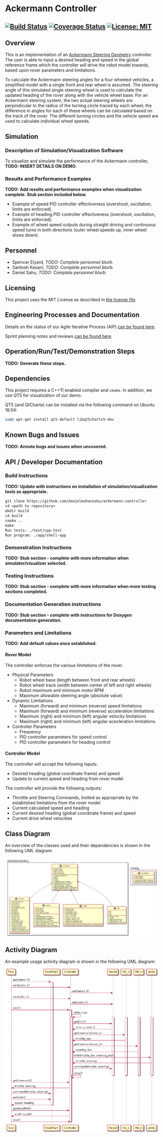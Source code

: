 # Ackermann Controller
[![Build Status](https://travis-ci.org/danielmohansahu/ackermann-controller.svg?branch=master)](https://travis-ci.org/danielmohansahu/ackermann-controller)
[![Coverage Status](https://coveralls.io/repos/github/danielmohansahu/ackermann-controller/badge.svg?branch=master)](https://coveralls.io/github/danielmohansahu/ackermann-controller?branch=master)
[![License: MIT](https://img.shields.io/badge/License-MIT-yellow.svg)](https://opensource.org/licenses/MIT)
---

## Overview

This is an implementation of an [Ackermann Steering Geometry](https://en.wikipedia.org/wiki/Ackermann_steering_geometry) controller. The user is able to input a desired heading and speed in the global reference frame which the controller will drive the robot model towards, based upon rover parameters and limitations.

To calculate the Ackermann steering angles for a four wheeled vehicles, a simplified model with a single front and rear wheel is assumed. The steering angle of this simulated single steering wheel is used to calculate the updated heading of the rover along with the vehicle wheel base. For an Ackermann steering system, the two actual steering wheels are perpindicular to the radius of the turning circle traced by each wheel; the difference in angles for each of these wheels can be calculated based on the track of the rover. The different turning circles and the vehicle speed are used to calculate individual wheel speeds.
  
## Simulation
### Description of Simulation/Visualization Software
To visualize and simulate the performance of the Ackermann controller, **TODO: INSERT DETAILS ON DEMO**.

### Results and Performance Examples
**TODO: Add results and performance examples when visualization complete. Stub section included below.**
* Example of speed PID controller effectiveness (overshoot, oscillation, limits are enforced).
* Example of heading PID controller effectiveness (overshoot, oscillation, limits are enforced).
* Example of wheel speed outputs during straight driving and continuous speed turns in both directions (outer wheel speeds up, inner wheel slows down).

## Personnel
* Spencer Elyard, *TODO: Complete personnel blurb.*
* Santosh Kesani, *TODO: Complete personnel blurb.*
* Daniel Sahu, *TODO: Complete personnel blurb.*

## Licensing
This project uses the MIT License as described in [the license file](LICENSE).

## Engineering Processes and Documentation

Details on the status of our Agile Iterative Process (AIP) [can be found here](https://docs.google.com/spreadsheets/d/1nx85sowA3IRX-usU_M1hhwHplOLXMWdkvec2w3Roi5Q/edit?usp=sharing).

Sprint planning notes and reviews [can be found here](https://docs.google.com/document/d/1MEoRXtJXdUWnkTbJmcDfJYct3i6_LEJ-TULpP2h_qYA/edit?usp=sharing).

## Operation/Run/Test/Demonstration Steps
**TODO: Generate these steps.**

## Dependencies

This project requires a C++11 enabled compiler and `cmake`. In addition, we use QT5 for visualization of our demo.

QT5 (and QtCharts) can be installed via the following command on Ubuntu 18.04:

```bash
sudo apt-get install qt5-default libqt5charts5-dev
```

## Known Bugs and Issues
**TODO: Annote bugs and issues when uncovered.**

## API / Developer Documentation
### Build Instructions
**TODO: Update with instructions on installation of simulation/visualization tools as appropriate.**
```
git clone https://github.com/danielmohansahu/ackermann-controller
cd <path to repository>
mkdir build
cd build
cmake ..
make
Run tests: ./test/cpp-test
Run program: ./app/shell-app
```
### Demonstration Instructions
**TODO: Stub section - complete with more information when simulator/visualizer selected.**

### Testing Instructions
**TODO: Stub section - complete with more information when more testing sections completed.**

### Documentation Generation instructions
**TODO: Stub section - complete with instructions for Doxygen documentation generation.**

### Parameters and Limitations
**TODO: Add default values once established.**
#### Rover Model
The controller enforces the various limitations of the rover:

* Physical Parameters
  * Robot wheel base (length between front and rear wheels)
  * Robot wheel track (width between center of left and right wheels)
  * Robot maximum and minimum motor RPM
  * Maximum allowable steering angle (absolute value)
* Dynamic Limitations
  * Maximum (forward) and minimum (reverse) speed limitations
  * Maximum (forward) and minimum (reverse) acceleration limitations
  * Maximum (right) and minimum (left) angular velocity limitations
  * Maximum (right) and minimum (left) angular acecleration limitations
* Controller Parameters
  * Frequency
  * PID controller parameters for speed control
  * PID controller parameters for heading control
  
#### Controller Model
The controller will accept the following inputs:

* Desired heading (global coordinate frame) and speed
* Update to current speed and heading from rover model

The controller will provide the following outputs:

* Throttle and Steering Commands, limited as appropriate by the established limitations from the rover model
* Current calculated speed and heading
* Current desired heading (global coordinate frame) and speed
* Current drive wheel velocities

## Class Diagram

An overview of the classes used and their dependencies is shown in the following UML diagram:

![Class-Diagram](docs/uml/class_diagram.png)

## Activity Diagram

An example usage activity diagram is shown in the following UML diagram:

![Activity-Diagram](docs/uml/activity_diagram.png)
